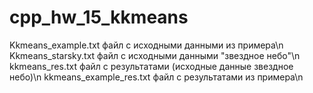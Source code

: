 # cpp_hw_15_kkmeans

Kkmeans_example.txt	      файл с исходными данными из примера\n
Kkmeans_starsky.txt	      файл с исходными данными "звездное небо"\n
kkmeans_res.txt           файл с результатами (исходные данные звездное небо)\n
kkmeans_example_res.txt   файл с результатами из примера\n
